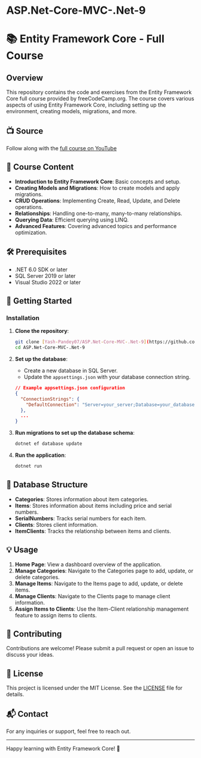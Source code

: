 # ASP.Net-Core-MVC-.Net-9
# 📚 Entity Framework Core - Full Course

## Overview
This repository contains the code and exercises from the Entity Framework Core full course provided by freeCodeCamp.org. The course covers various aspects of using Entity Framework Core, including setting up the environment, creating models, migrations, and more.

## 📺 Source
Follow along with the [full course on YouTube](https://www.youtube.com/watch?v=RWXKysImabs&t=5559s&ab_channel=freeCodeCamp.org) 

## 📝 Course Content
- **Introduction to Entity Framework Core**: Basic concepts and setup.
- **Creating Models and Migrations**: How to create models and apply migrations.
- **CRUD Operations**: Implementing Create, Read, Update, and Delete operations.
- **Relationships**: Handling one-to-many, many-to-many relationships.
- **Querying Data**: Efficient querying using LINQ.
- **Advanced Features**: Covering advanced topics and performance optimization.

## 🛠️ Prerequisites
- .NET 6.0 SDK or later
- SQL Server 2019 or later
- Visual Studio 2022 or later

## 🚀 Getting Started

### Installation

1. **Clone the repository**:
    ```sh
    git clone [Yash-Pandey07/ASP.Net-Core-MVC-.Net-9](https://github.com/Yash-Pandey07/ASP.Net-Core-MVC-.Net-9-.git)
    cd ASP.Net-Core-MVC-.Net-9
    ```

2. **Set up the database**:
   - Create a new database in SQL Server.
   - Update the `appsettings.json` with your database connection string.

    ```json
    // Example appsettings.json configuration
    {
      "ConnectionStrings": {
        "DefaultConnection": "Server=your_server;Database=your_database;User Id=your_username;Password=your_password;"
      },
      ...
    }
    ```

3. **Run migrations to set up the database schema**:
    ```sh
    dotnet ef database update
    ```

4. **Run the application**:
    ```sh
    dotnet run
    ```

## 📂 Database Structure
- **Categories**: Stores information about item categories.
- **Items**: Stores information about items including price and serial numbers.
- **SerialNumbers**: Tracks serial numbers for each item.
- **Clients**: Stores client information.
- **ItemClients**: Tracks the relationship between items and clients.

## 💡 Usage

1. **Home Page**: View a dashboard overview of the application.
2. **Manage Categories**: Navigate to the Categories page to add, update, or delete categories.
3. **Manage Items**: Navigate to the Items page to add, update, or delete items.
4. **Manage Clients**: Navigate to the Clients page to manage client information.
5. **Assign Items to Clients**: Use the Item-Client relationship management feature to assign items to clients.

## 🤝 Contributing
Contributions are welcome! Please submit a pull request or open an issue to discuss your ideas.

## 📜 License
This project is licensed under the MIT License. See the [LICENSE](LICENSE) file for details.

## 📬 Contact
For any inquiries or support, feel free to reach out.

---

Happy learning with Entity Framework Core! 🚀
